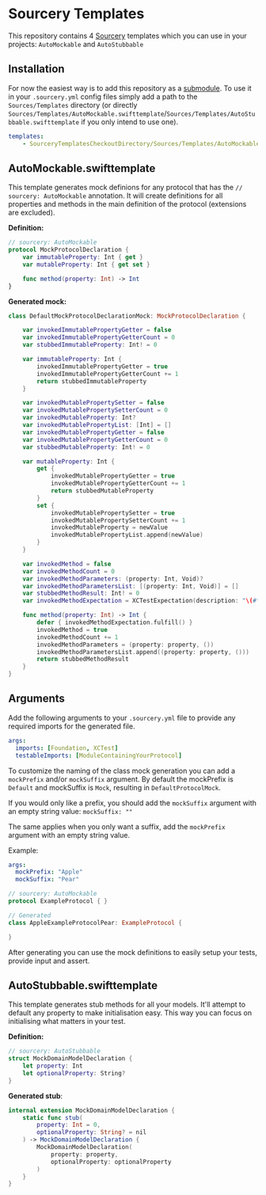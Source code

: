 # Sourcery Templates
This repository contains 4 [Sourcery](https://github.com/krzysztofzablocki/Sourcery) templates which you can use in your projects: `AutoMockable` and `AutoStubbable`

## Installation
For now the easiest way is to add this repository as a [submodule](https://git-scm.com/book/en/v2/Git-Tools-Submodules).
To use it in your `.sourcery.yml` config files simply add a path to the `Sources/Templates` directory (or directly `Sources/Templates/AutoMockable.swifttemplate`/`Sources/Templates/AutoStubbable.swifttemplate` if you only intend to use one).
```yaml
templates:
    - SourceryTemplatesCheckoutDirectory/Sources/Templates/AutoMockable.swifttemplate
```
## AutoMockable.swifttemplate
This template generates mock definions for any protocol that has the `// sourcery: AutoMockable` annotation. It will create definitions for all properties and methods in the main definition of the protocol (extensions are excluded).

**Definition:**
```swift
// sourcery: AutoMockable
protocol MockProtocolDeclaration {
    var immutableProperty: Int { get }
    var mutableProperty: Int { get set }

    func method(property: Int) -> Int
}

```
**Generated mock:**
```swift
class DefaultMockProtocolDeclarationMock: MockProtocolDeclaration {

    var invokedImmutablePropertyGetter = false
    var invokedImmutablePropertyGetterCount = 0
    var stubbedImmutableProperty: Int! = 0

    var immutableProperty: Int {
        invokedImmutablePropertyGetter = true
        invokedImmutablePropertyGetterCount += 1
        return stubbedImmutableProperty
    }

    var invokedMutablePropertySetter = false
    var invokedMutablePropertySetterCount = 0
    var invokedMutableProperty: Int?
    var invokedMutablePropertyList: [Int] = []
    var invokedMutablePropertyGetter = false
    var invokedMutablePropertyGetterCount = 0
    var stubbedMutableProperty: Int! = 0

    var mutableProperty: Int {
        get {
            invokedMutablePropertyGetter = true
            invokedMutablePropertyGetterCount += 1
            return stubbedMutableProperty
        }
        set {
            invokedMutablePropertySetter = true
            invokedMutablePropertySetterCount += 1
            invokedMutableProperty = newValue
            invokedMutablePropertyList.append(newValue)
        }
    }

    var invokedMethod = false
    var invokedMethodCount = 0
    var invokedMethodParameters: (property: Int, Void)?
    var invokedMethodParametersList: [(property: Int, Void)] = []
    var stubbedMethodResult: Int! = 0
    var invokedMethodExpectation = XCTestExpectation(description: "\(#function) expectation")

    func method(property: Int) -> Int {
        defer { invokedMethodExpectation.fulfill() }
        invokedMethod = true
        invokedMethodCount += 1
        invokedMethodParameters = (property: property, ())
        invokedMethodParametersList.append((property: property, ()))
        return stubbedMethodResult
    }
}
```

## Arguments
Add the following arguments to your `.sourcery.yml` file to provide any required imports for the generated file.
```yaml
args:
  imports: [Foundation, XCTest]
  testableImports: [ModuleContainingYourProtocol]
```
To customize the naming of the class mock generation you can add a `mockPrefix` and/or `mockSuffix` argument.
By default the mockPrefix is `Default` and mockSuffix is `Mock`, resulting in `DefaultProtocolMock`.

If you would only like a prefix, you should add the `mockSuffix` argument with an empty string value:
`mockSuffix: ""`

The same applies when you only want a suffix, add the `mockPrefix` argument with an empty string value.

Example:

```yaml
args:
  mockPrefix: "Apple"
  mockSuffix: "Pear"
```

```swift
// sourcery: AutoMockable
protocol ExampleProtocol { }

// Generated
class AppleExampleProtocolPear: ExampleProtocol {

}
```

After generating you can use the mock definitions to easily setup your tests, provide input and assert.

## AutoStubbable.swifttemplate
This template generates stub methods for all your models. It'll attempt to default any property to make initialisation easy. This way you can focus on initialising what matters in your test.

**Definition:**
```swift
// sourcery: AutoStubbable
struct MockDomainModelDeclaration {
    let property: Int
    let optionalProperty: String?
}

```
**Generated stub**:
```swift
internal extension MockDomainModelDeclaration {
    static func stub(
        property: Int = 0,
        optionalProperty: String? = nil
    ) -> MockDomainModelDeclaration {
        MockDomainModelDeclaration(
            property: property,
            optionalProperty: optionalProperty
        )
    }
}
```
